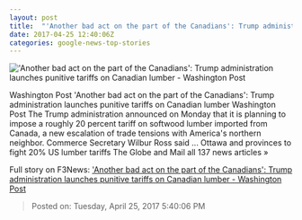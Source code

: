 ```yaml
---
layout: post
title:  "'Another bad act on the part of the Canadians': Trump administration launches punitive tariffs on Canadian lumber - Washington Post"
date: 2017-04-25 12:40:06Z
categories: google-news-top-stories
---
```


!['Another bad act on the part of the Canadians': Trump administration launches punitive tariffs on Canadian lumber - Washington Post](https://img.washingtonpost.com/rf/image_1484w/2010-2019/WashingtonPost/2012/11/20/Business/Images/515486486.jpg)

Washington Post 'Another bad act on the part of the Canadians': Trump administration launches punitive tariffs on Canadian lumber Washington Post The Trump administration announced on Monday that it is planning to impose a roughly 20 percent tariff on softwood lumber imported from Canada, a new escalation of trade tensions with America's northern neighbor. Commerce Secretary Wilbur Ross said ... Ottawa and provinces to fight 20% US lumber tariffs The Globe and Mail all 137 news articles »


Full story on F3News: ['Another bad act on the part of the Canadians': Trump administration launches punitive tariffs on Canadian lumber - Washington Post](http://www.f3nws.com/n/W4mtvB)

> Posted on: Tuesday, April 25, 2017 5:40:06 PM
